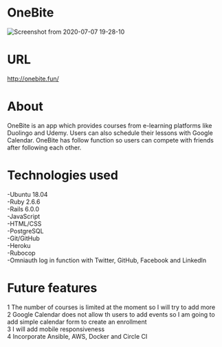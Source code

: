 # OneBite
![Screenshot from 2020-07-07 19-28-10](https://user-images.githubusercontent.com/10365357/86768783-067b0700-c089-11ea-93a2-fd754451aa16.png)

# URL
http://onebite.fun/

# About
OneBite is an app which provides courses from e-learning platforms like Duolingo and Udemy. Users can also schedule their lessons with Google Calendar. OneBite has follow function so users can compete with friends after following each other.

# Technologies used
-Ubuntu 18.04  
-Ruby 2.6.6  
-Rails 6.0.0  
-JavaScript  
-HTML/CSS  
-PostgreSQL  
-Git/GitHub  
-Heroku  
-Rubocop  
-Omniauth log in function with Twitter, GitHub, Facebook and LinkedIn

# Future features
1 The number of courses is limited at the moment so I will try to add more  
2 Google Calendar does not allow th users to add events so I am going to add simple calendar form to create an enrollment  
3 I will add mobile responsiveness  
4 Incorporate Ansible, AWS, Docker and Circle CI

